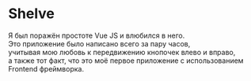 # Shelve

Я был поражён простоте Vue JS и влюбился в него.  
Это приложение было написано всего за пару часов,  
учитывая мою любовь к передвижению кнопочек влево и вправо,  
а также тот факт, что это моё первое приложение с использованием Frontend фреймворка.
